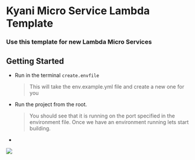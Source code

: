 # Kyani Micro Service Lambda Template
### Use this template for new Lambda Micro Services

## Getting Started
- Run in the terminal ```create.envfile ```
  > This will take the env.example.yml file and create a new one for you
- Run the project from the root.
  > You should see that it is running on the port specified in the environment file.
  > Once we have an environment running lets start building.
- 
![](https://s3-us-west-2.amazonaws.com/assets.kyani.net/github/Screenshot+from+2019-11-20+11-31-18.png)
